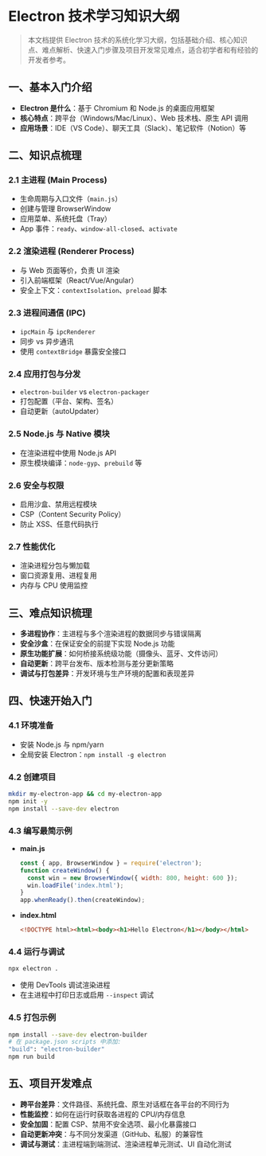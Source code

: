 # Electron 技术学习知识大纲

> 本文档提供 Electron 技术的系统化学习大纲，包括基础介绍、核心知识点、难点解析、快速入门步骤及项目开发常见难点，适合初学者和有经验的开发者参考。



## 一、基本入门介绍

- **Electron 是什么**：基于 Chromium 和 Node.js 的桌面应用框架
- **核心特点**：跨平台（Windows/Mac/Linux）、Web 技术栈、原生 API 调用
- **应用场景**：IDE（VS Code）、聊天工具（Slack）、笔记软件（Notion）等



## 二、知识点梳理

### 2.1 主进程 (Main Process)
- 生命周期与入口文件（`main.js`）
- 创建与管理 BrowserWindow
- 应用菜单、系统托盘（Tray）
- App 事件：`ready`、`window-all-closed`、`activate`

### 2.2 渲染进程 (Renderer Process)
- 与 Web 页面等价，负责 UI 渲染
- 引入前端框架（React/Vue/Angular）
- 安全上下文：`contextIsolation`、`preload` 脚本

### 2.3 进程间通信 (IPC)
- `ipcMain` 与 `ipcRenderer`
- 同步 vs 异步通讯
- 使用 `contextBridge` 暴露安全接口

### 2.4 应用打包与分发
- `electron-builder` vs `electron-packager`
- 打包配置（平台、架构、签名）
- 自动更新（autoUpdater）

### 2.5 Node.js 与 Native 模块
- 在渲染进程中使用 Node.js API
- 原生模块编译：`node-gyp`、`prebuild` 等

### 2.6 安全与权限
- 启用沙盒、禁用远程模块
- CSP（Content Security Policy）
- 防止 XSS、任意代码执行

### 2.7 性能优化
- 渲染进程分包与懒加载
- 窗口资源复用、进程复用
- 内存与 CPU 使用监控


## 三、难点知识梳理

- **多进程协作**：主进程与多个渲染进程的数据同步与错误隔离
- **安全沙盒**：在保证安全的前提下实现 Node.js 功能
- **原生功能扩展**：如何桥接系统级功能（摄像头、蓝牙、文件访问）
- **自动更新**：跨平台发布、版本检测与差分更新策略
- **调试与打包差异**：开发环境与生产环境的配置和表现差异


## 四、快速开始入门

### 4.1 环境准备
- 安装 Node.js 与 npm/yarn
- 全局安装 Electron：`npm install -g electron`

### 4.2 创建项目
```bash
mkdir my-electron-app && cd my-electron-app
npm init -y
npm install --save-dev electron
```

### 4.3 编写最简示例
- **main.js**
  ```js
  const { app, BrowserWindow } = require('electron');
  function createWindow() {
    const win = new BrowserWindow({ width: 800, height: 600 });
    win.loadFile('index.html');
  }
  app.whenReady().then(createWindow);
  ```
- **index.html**
  ```html
  <!DOCTYPE html><html><body><h1>Hello Electron</h1></body></html>
  ```

### 4.4 运行与调试
```bash
npx electron .
```
- 使用 DevTools 调试渲染进程
- 在主进程中打印日志或启用 `--inspect` 调试

### 4.5 打包示例
```bash
npm install --save-dev electron-builder
# 在 package.json scripts 中添加:
"build": "electron-builder"
npm run build
```


## 五、项目开发难点

- **跨平台差异**：文件路径、系统托盘、原生对话框在各平台的不同行为
- **性能监控**：如何在运行时获取各进程的 CPU/内存信息
- **安全加固**：配置 CSP、禁用不安全选项、最小化暴露接口
- **自动更新冲突**：与不同分发渠道（GitHub、私服）的兼容性
- **调试与测试**：主进程端到端测试、渲染进程单元测试、UI 自动化测试



